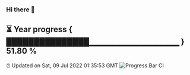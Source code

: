 ### Hi there 👋
⏳ Year progress { ███████████████▁▁▁▁▁▁▁▁▁▁▁▁▁▁▁ } 51.80 %
---
⏰ Updated on Sat, 09 Jul 2022 01:35:53 GMT
![Progress Bar CI](https://github.com/liununu/liununu/workflows/Progress%20Bar%20CI/badge.svg)
